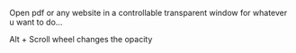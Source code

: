 Open pdf or any website in a controllable transparent window for whatever u want to do...

Alt + Scroll wheel changes the opacity